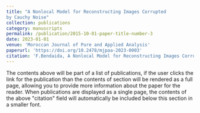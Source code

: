 ```yaml
---
title: "A Nonlocal Model for Reconstructing Images Corrupted
by Cauchy Noise"
collection: publications
category: manuscripts
permalink: /publication/2015-10-01-paper-title-number-3
date: 2023-01-01
venue: 'Moroccan Journal of Pure and Applied Analysis'
paperurl: 'https://doi.org/10.2478/mjpaa-2023-0003'
citation: 'F.Bendaida, A Nonlocal Model for Reconstructing Images Corrupted by Cauchy Noise. Moroccan Journal of Pure and Applied Analysis, 2023, vol. 9, no 1, p. 48-64.'
---
```

The contents above will be part of a list of publications, if the user clicks the link for the publication than the contents of section will be rendered as a full page, allowing you to provide more information about the paper for the reader. When publications are displayed as a single page, the contents of the above "citation" field will automatically be included below this section in a smaller font.
